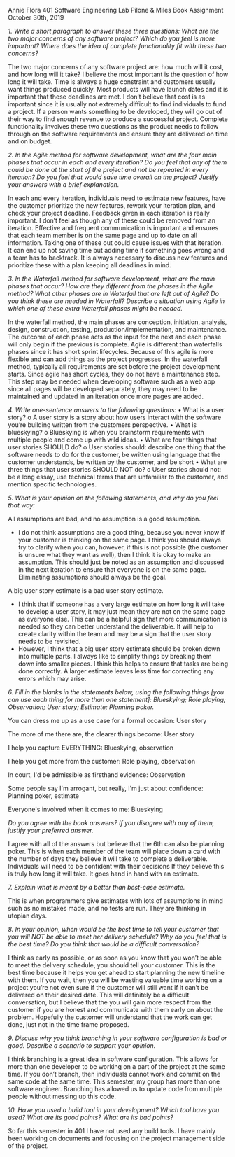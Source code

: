 Annie Flora 
401 Software Engineering Lab
Pilone & Miles Book Assignment
October 30th, 2019 

*1.	Write a short paragraph to answer these three questions: What are the two major concerns of any software project? Which do you feel is more important? Where does the idea of complete functionality fit with these two concerns?*

The two major concerns of any software project are: how much will it cost, and how long will it take?
I believe the most important is the question of how long it will take. Time is always a huge constraint and customers usually want things produced quickly. Most products will have launch dates and it is important that these deadlines are met. I don’t believe that cost is as important since it is usually not extremely difficult to find individuals to fund a project. If a person wants something to be developed, they will go out of their way to find enough revenue to produce a successful project. Complete functionality involves these two questions as the product needs to follow through on the software requirements and ensure they are delivered on time and on budget. 

*2.	In the Agile method for software development, what are the four main phases that occur in each and every iteration? Do you feel that any of them could be done at the start of the project and not be repeated in every iteration? Do you feel that would save time overall on the project? Justify your answers with a brief explanation.*

In each and every iteration, individuals need to estimate new features, have the customer prioritize the new features, rework your iteration plan, and check your project deadline. Feedback given in each iteration is really important. I don’t feel as though any of these could be removed from an iteration. Effective and frequent communication is important and ensures that each team member is on the same page and up to date on all information. Taking one of these out could cause issues with that iteration. It can end up not saving time but adding time if something goes wrong and a team has to backtrack. It is always necessary to discuss new features and prioritize these with a plan keeping all deadlines in mind. 

*3.	In the Waterfall method for software development, what are the main phases that occur? How are they different from the phases in the Agile method? What other phases are in Waterfall that are left out of Agile? Do you think these are needed in Waterfall? Describe a situation using Agile in which one of these extra Waterfall phases might be needed.*

In the waterfall method, the main phases are conception, initiation, analysis, design, construction, testing, production/implementation, and maintenance. The outcome of each phase acts as the input for the next and each phase will only begin if the previous is complete. Agile is different than waterfalls phases since it has short sprint lifecycles. Because of this agile is more flexible and can add things as the project progresses. In the waterfall method, typically all requirements are set before the project development starts. Since agile has short cycles, they do not have a maintenance step. This step may be needed when developing software such as a web app since all pages will be developed separately, they may need to be maintained and updated in an iteration once more pages are added. 

*4.	Write one-sentence answers to the following questions:*
•	What is a user story?
o	A user story is a story about how users interact with the software you’re building written from the customers perspective. 
•	What is blueskying?
o	 Blueskying is when you brainstorm requirements with multiple people and come up with wild ideas. 
•	What are four things that user stories SHOULD do?
o	User stories should: describe one thing that the software needs to do for the customer, be written using language that the customer understands, be written by the customer, and be short 
•	What are three things that user stories SHOULD NOT do?
o	User stories should not: be a long essay, use technical terms that are unfamiliar to the customer, and mention specific technologies. 

*5.	What is your opinion on the following statements, and why do you feel that way:*

All assumptions are bad, and no assumption is a good assumption.
-	I do not think assumptions are a good thing, because you never know if your customer is thinking on the same page. I think you should always try to clarify when you can, however, if this is not possible (the customer is unsure what they want as well), then I think it is okay to make an assumption. This should just be noted as an assumption and discussed in the next iteration to ensure that everyone is on the same page. Eliminating assumptions should always be the goal. 

A big user story estimate is a bad user story estimate.
-	I think that if someone has a very large estimate on how long it will take to develop a user story, it may just mean they are not on the same page as everyone else. This can be a helpful sign that more communication is needed so they can better understand the deliverable. It will help to create clarity within the team and may be a sign that the user story needs to be revisited. 
-	However, I think that a big user story estimate should be broken down into multiple parts. I always like to simplify things by breaking them down into smaller pieces. I think this helps to ensure that tasks are being done correctly. A larger estimate leaves less time for correcting any errors which may arise. 

*6.	Fill in the blanks in the statements below, using the following things [you can use each thing for more than one statement]: Blueskying; Role playing; Observation; User story; Estimate; Planning poker.*

You can dress me up as a use case for a formal occasion: User story

The more of me there are, the clearer things become: User story

I help you capture EVERYTHING: Blueskying, observation 

I help you get more from the customer: Role playing, observation 

In court, I'd be admissible as firsthand evidence: Observation

Some people say I'm arrogant, but really, I'm just about confidence: Planning poker, estimate

Everyone's involved when it comes to me: Blueskying 

*Do you agree with the book answers? If you disagree with any of them, justify your preferred answer.*

I agree with all of the answers but believe that the 6th can also be planning poker. This is when each member of the team will place down a card with the number of days they believe it will take to complete a deliverable. Individuals will need to be confident with their decisions If they believe this is truly how long it will take. It goes hand in hand with an estimate. 

*7.	Explain what is meant by a better than best-case estimate.*

This is when programmers give estimates with lots of assumptions in mind such as no mistakes made, and no tests are run. They are thinking in utopian days. 

*8.	In your opinion, when would be the best time to tell your customer that you will NOT be able to meet her delivery schedule? Why do you feel that is the best time? Do you think that would be a difficult conversation?*

I think as early as possible, or as soon as you know that you won’t be able to meet the delivery schedule, you should tell your customer. This is the best time because it helps you get ahead to start planning the new timeline with them. If you wait, then you will be wasting valuable time working on a project you’re not even sure if the customer will still want if it can’t be delivered on their desired date. This will definitely be a difficult conversation, but I believe that the you will gain more respect from the customer if you are honest and communicate with them early on about the problem. Hopefully the customer will understand that the work can get done, just not in the time frame proposed. 

*9.	Discuss why you think branching in your software configuration is bad or good. Describe a scenario to support your opinion.*

I think branching is a great idea in software configuration. This allows for more than one developer to be working on a part of the project at the same time. If you don’t branch, then individuals cannot work and commit on the same code at the same time. This semester, my group has more than one software engineer. Branching has allowed us to update code from multiple people without messing up this code. 

*10.	Have you used a build tool in your development? Which tool have you used? What are its good points? What are its bad points?*

So far this semester in 401 I have not used any build tools. I have mainly been working on documents and focusing on the project management side of the project. 

